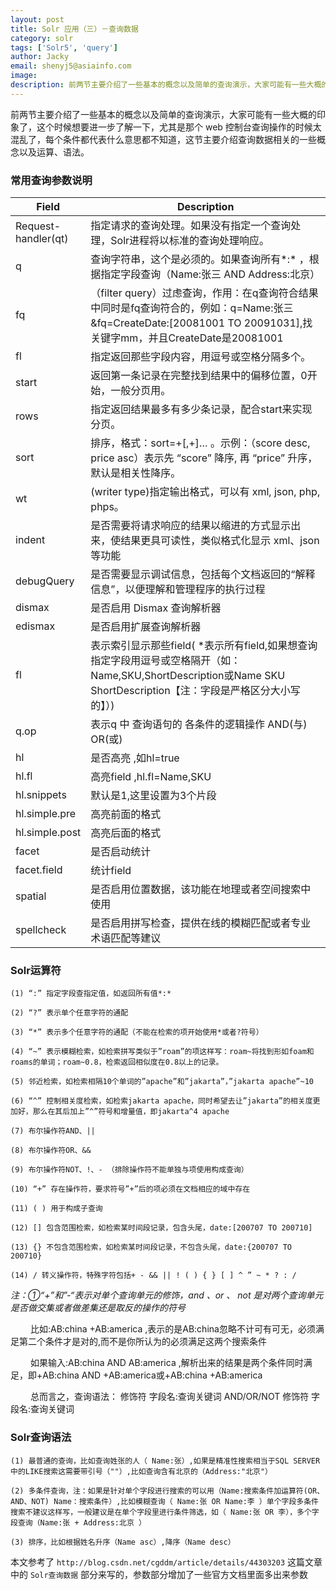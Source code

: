 ```yaml
---
layout: post
title: Solr 应用（三）－查询数据
category: solr
tags: ['Solr5', 'query']
author: Jacky
email: shenyj5@asiainfo.com
image:
description: 前两节主要介绍了一些基本的概念以及简单的查询演示，大家可能有一些大概的印象了，这个时候想要进一步了解一下，尤其是那个 web 控制台查询操作的时候太混乱了，每个条件都代表什么意思都不知道，这节主要介绍查询数据相关的一些概念以及运算、语法。
---
```

前两节主要介绍了一些基本的概念以及简单的查询演示，大家可能有一些大概的印象了，这个时候想要进一步了解一下，尤其是那个 web 控制台查询操作的时候太混乱了，每个条件都代表什么意思都不知道，这节主要介绍查询数据相关的一些概念以及运算、语法。
### 常用查询参数说明

<table class="table table-bordered table-striped table-condensed">
	<thead>
		<th width="20%">Field</td>
		<th width="80%">Description</td>
	</thead>
	<tr>
        <td>Request-handler(qt)</td>
		<td>指定请求的查询处理。如果没有指定一个查询处理，Solr进程将以标准的查询处理响应。</td>
    </tr>
    <tr>
        <td>q</td>
		<td>查询字符串，这个是必须的。如果查询所有*:* ，根据指定字段查询（Name:张三 AND Address:北京）</td>
    </tr>
    <tr>
        <td>fq</td>
		<td>（filter query）过虑查询，作用：在q查询符合结果中同时是fq查询符合的，例如：q=Name:张三&fq=CreateDate:[20081001 TO 20091031],找关键字mm，并且CreateDate是20081001</td>
    </tr>
	<tr>
        <td>fl</td>
		<td>指定返回那些字段内容，用逗号或空格分隔多个。</td>
    </tr>
	<tr>
        <td>start</td>
		<td>返回第一条记录在完整找到结果中的偏移位置，0开始，一般分页用。</td>
    </tr>
	<tr>
        <td>rows</td>
		<td>指定返回结果最多有多少条记录，配合start来实现分页。</td>
    </tr>
	<tr>
        <td>sort</td>
		<td>排序，格式：sort=<field name>+<desc|asc>[,<field name>+<desc|asc>]… 。示例：（score desc, price asc）表示先 “score” 降序, 再 “price” 升序，默认是相关性降序。 </td>
    </tr>
	<tr>
        <td>wt</td>
		<td>(writer type)指定输出格式，可以有 xml, json, php, phps。 </td>
    </tr>
	<tr>
        <td>indent</td>
		<td>是否需要将请求响应的结果以缩进的方式显示出来，使结果更具可读性，类似格式化显示 xml、json 等功能</td>
    </tr>
	<tr>
        <td>debugQuery</td>
		<td>是否需要显示调试信息，包括每个文档返回的“解释信息”，以便理解和管理程序的执行过程</td>
    </tr>
	<tr>
        <td>dismax</td>
		<td>是否启用 Dismax 查询解析器</td>
    </tr>
	<tr>
        <td>edismax</td>
		<td>是否启用扩展查询解析器</td>
    </tr>
	<tr>
        <td>fl</td>
		<td>表示索引显示那些field( *表示所有field,如果想查询指定字段用逗号或空格隔开（如：Name,SKU,ShortDescription或Name SKU ShortDescription【注：字段是严格区分大小写的】）) </td>
    </tr>
	<tr>
        <td>q.op</td>
		<td>表示q 中 查询语句的 各条件的逻辑操作 AND(与) OR(或)</td>
    </tr>
	<tr>
        <td>hl</td>
		<td>是否高亮 ,如hl=true</td>
    </tr>
	<tr>
        <td>hl.fl</td>
		<td>高亮field ,hl.fl=Name,SKU</td>
    </tr>
	<tr>
        <td>hl.snippets</td>
		<td>默认是1,这里设置为3个片段</td>
    </tr>
	<tr>
        <td>hl.simple.pre</td>
		<td>高亮前面的格式</td>
    </tr>
	<tr>
        <td>hl.simple.post</td>
		<td>高亮后面的格式</td>
    </tr>
	<tr>
        <td>facet</td>
		<td>是否启动统计</td>
    </tr>
	<tr>
        <td>facet.field</td>
		<td>统计field</td>
    </tr>
	<tr>
        <td>spatial</td>
		<td>是否启用位置数据，该功能在地理或者空间搜索中使用</td>
    </tr>
	<tr>
        <td>spellcheck</td>
		<td>是否启用拼写检查，提供在线的模糊匹配或者专业术语匹配等建议</td>
    </tr>
</table>

### Solr运算符

	(1) “:” 指定字段查指定值，如返回所有值*:*
	
	(2) “?” 表示单个任意字符的通配
	
	(3) “*” 表示多个任意字符的通配（不能在检索的项开始使用*或者?符号）
	
	(4) “~” 表示模糊检索，如检索拼写类似于”roam”的项这样写：roam~将找到形如foam和roams的单词；roam~0.8，检索返回相似度在0.8以上的记录。
	
	(5) 邻近检索，如检索相隔10个单词的”apache”和”jakarta”，”jakarta apache”~10
	
	(6) “^” 控制相关度检索，如检索jakarta apache，同时希望去让”jakarta”的相关度更加好，那么在其后加上”^”符号和增量值，即jakarta^4 apache
	
	(7) 布尔操作符AND、||
	
	(8) 布尔操作符OR、&&
	
	(9) 布尔操作符NOT、!、- （排除操作符不能单独与项使用构成查询）

	(10) “+” 存在操作符，要求符号”+”后的项必须在文档相应的域中存在

	(11) ( ) 用于构成子查询

	(12) [] 包含范围检索，如检索某时间段记录，包含头尾，date:[200707 TO 200710]

	(13) {} 不包含范围检索，如检索某时间段记录，不包含头尾，date:{200707 TO 200710}

	(14) / 转义操作符，特殊字符包括+ - && || ! ( ) { } [ ] ^ ” ~ * ? : /

 *注：①“+”和”-“表示对单个查询单元的修饰，and 、or 、 not 是对两个查询单元是否做交集或者做差集还是取反的操作的符号*

　　 比如:AB:china +AB:america ,表示的是AB:china忽略不计可有可无，必须满足第二个条件才是对的,而不是你所认为的必须满足这两个搜索条件

　　 如果输入:AB:china AND AB:america ,解析出来的结果是两个条件同时满足，即+AB:china AND +AB:america或+AB:china +AB:america

　　 总而言之，查询语法：  修饰符 字段名:查询关键词 AND/OR/NOT 修饰符 字段名:查询关键词

### Solr查询语法

	(1) 最普通的查询，比如查询姓张的人（ Name:张）,如果是精准性搜索相当于SQL SERVER中的LIKE搜索这需要带引号（""）,比如查询含有北京的（Address:"北京"）	

	(2) 多条件查询，注：如果是针对单个字段进行搜索的可以用（Name:搜索条件加运算符(OR、AND、NOT) Name：搜索条件）,比如模糊查询（ Name:张 OR Name:李 ）单个字段多条件搜索不建议这样写，一般建议是在单个字段里进行条件筛选，如（ Name:张 OR 李），多个字段查询（Name:张 + Address:北京 ）	

	(3) 排序，比如根据姓名升序（Name asc）,降序（Name desc）

本文参考了 `http://blog.csdn.net/cgddm/article/details/44303203` 这篇文章中的 `Solr查询数据` 部分来写的，参数部分增加了一些官方文档里面多出来参数
